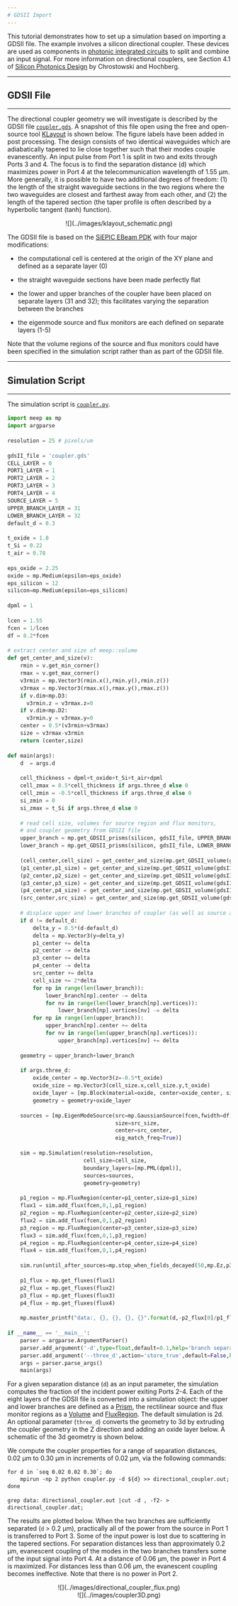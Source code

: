 ```yaml
---
# GDSII Import
---
```


This tutorial demonstrates how to set up a simulation based on importing a GDSII file. The example involves a silicon directional coupler. These devices are used as components in [photonic integrated circuits](https://en.wikipedia.org/wiki/Photonic_integrated_circuit) to split and combine an input signal. For more information on directional couplers, see Section 4.1 of [Silicon Photonics Design](https://www.amazon.com/Silicon-Photonics-Design-Devices-Systems/dp/1107085454) by Chrostowski and Hochberg.

---
## GDSII File
---

The directional coupler geometry we will investigate is described by the GDSII file [`coupler.gds`](https://github.com/stevengj/meep/blob/master/python/examples/examples/coupler.gds). A snapshot of this file open using the free and open-source tool [KLayout](https://www.klayout.de/) is shown below. The figure labels have been added in post processing. The design consists of two
identical waveguides which are adiabatically tapered to lie close together such that their modes couple evanescently. An input pulse from Port 1 is split in two and exits through Ports 3 and 4. The focus is to find the separation distance (d) which maximizes power in Port 4 at the telecommunication wavelength of 1.55 μm. More generally, it is possible to have two additional degrees of freedom: (1) the length of the straight waveguide sections in the two regions where the two waveguides are closest and farthest away from each other, and (2) the length of the tapered section (the taper profile is often described by a hyperbolic tangent (tanh) function).

<center>
![](../images/klayout_schematic.png)
</center>

The GDSII file is based on the [SiEPIC EBeam PDK](https://github.com/lukasc-ubc/SiEPIC_EBeam_PDK) with four major modifications:

+ the computational cell is centered at the origin of the XY plane and defined as a separate layer (0)

+ the straight waveguide sections have been made perfectly flat

+ the lower and upper branches of the coupler have been placed on separate layers (31 and 32); this facilitates varying the separation between the branches

+ the eigenmode source and flux monitors are each defined on separate layers (1-5)

Note that the volume regions of the source and flux monitors could have been specified in the simulation script rather than as part of the GDSII file.

---
## Simulation Script
---

The simulation script is [`coupler.py`](https://github.com/stevengj/meep/blob/master/python/examples/coupler.py).

```python
import meep as mp
import argparse

resolution = 25 # pixels/um

gdsII_file = 'coupler.gds'
CELL_LAYER = 0
PORT1_LAYER = 1
PORT2_LAYER = 2
PORT3_LAYER = 3
PORT4_LAYER = 4
SOURCE_LAYER = 5
UPPER_BRANCH_LAYER = 31
LOWER_BRANCH_LAYER = 32
default_d = 0.3

t_oxide = 1.0
t_Si = 0.22
t_air = 0.78

eps_oxide = 2.25
oxide = mp.Medium(epsilon=eps_oxide)
eps_silicon = 12
silicon=mp.Medium(epsilon=eps_silicon)

dpml = 1

lcen = 1.55
fcen = 1/lcen
df = 0.2*fcen

# extract center and size of meep::volume
def get_center_and_size(v):
    rmin = v.get_min_corner()
    rmax = v.get_max_corner()
    v3rmin = mp.Vector3(rmin.x(),rmin.y(),rmin.z())
    v3rmax = mp.Vector3(rmax.x(),rmax.y(),rmax.z())
    if v.dim<mp.D3:
      v3rmin.z = v3rmax.z=0
    if v.dim<mp.D2:
      v3rmin.y = v3rmax.y=0
    center = 0.5*(v3rmin+v3rmax)
    size = v3rmax-v3rmin
    return (center,size)

def main(args):
    d  = args.d

    cell_thickness = dpml+t_oxide+t_Si+t_air+dpml
    cell_zmax = 0.5*cell_thickness if args.three_d else 0
    cell_zmin = -0.5*cell_thickness if args.three_d else 0
    si_zmin = 0
    si_zmax = t_Si if args.three_d else 0

    # read cell size, volumes for source region and flux monitors,
    # and coupler geometry from GDSII file
    upper_branch = mp.get_GDSII_prisms(silicon, gdsII_file, UPPER_BRANCH_LAYER, si_zmin, si_zmax)
    lower_branch = mp.get_GDSII_prisms(silicon, gdsII_file, LOWER_BRANCH_LAYER, si_zmin, si_zmax)

    (cell_center,cell_size) = get_center_and_size(mp.get_GDSII_volume(gdsII_file,CELL_LAYER, cell_zmin, cell_zmax))
    (p1_center,p1_size) = get_center_and_size(mp.get_GDSII_volume(gdsII_file,PORT1_LAYER, si_zmin, si_zmax))
    (p2_center,p2_size) = get_center_and_size(mp.get_GDSII_volume(gdsII_file,PORT2_LAYER, si_zmin, si_zmax))
    (p3_center,p3_size) = get_center_and_size(mp.get_GDSII_volume(gdsII_file,PORT3_LAYER, si_zmin, si_zmax))
    (p4_center,p4_size) = get_center_and_size(mp.get_GDSII_volume(gdsII_file,PORT4_LAYER, si_zmin, si_zmax))
    (src_center,src_size) = get_center_and_size(mp.get_GDSII_volume(gdsII_file,SOURCE_LAYER, si_zmin, si_zmax))

    # displace upper and lower branches of coupler (as well as source and flux regions)
    if d != default_d:
        delta_y = 0.5*(d-default_d)
        delta = mp.Vector3(y=delta_y)
        p1_center += delta
        p2_center -= delta
        p3_center += delta
        p4_center -= delta
        src_center += delta
        cell_size += 2*delta
        for np in range(len(lower_branch)):
            lower_branch[np].center -= delta
            for nv in range(len(lower_branch[np].vertices)):
                lower_branch[np].vertices[nv] -= delta
        for np in range(len(upper_branch)):
            upper_branch[np].center += delta
            for nv in range(len(upper_branch[np].vertices)):
                upper_branch[np].vertices[nv] += delta

    geometry = upper_branch+lower_branch

    if args.three_d:
        oxide_center = mp.Vector3(z=-0.5*t_oxide)
        oxide_size = mp.Vector3(cell_size.x,cell_size.y,t_oxide)
        oxide_layer = [mp.Block(material=oxide, center=oxide_center, size=oxide_size)]
        geometry = geometry+oxide_layer

    sources = [mp.EigenModeSource(src=mp.GaussianSource(fcen,fwidth=df),
                                  size=src_size,
                                  center=src_center,
                                  eig_match_freq=True)]

    sim = mp.Simulation(resolution=resolution,
                        cell_size=cell_size,
                        boundary_layers=[mp.PML(dpml)],
                        sources=sources,
                        geometry=geometry)

    p1_region = mp.FluxRegion(center=p1_center,size=p1_size)
    flux1 = sim.add_flux(fcen,0,1,p1_region)
    p2_region = mp.FluxRegion(center=p2_center,size=p2_size)
    flux2 = sim.add_flux(fcen,0,1,p2_region)
    p3_region = mp.FluxRegion(center=p3_center,size=p3_size)
    flux3 = sim.add_flux(fcen,0,1,p3_region)
    p4_region = mp.FluxRegion(center=p4_center,size=p4_size)
    flux4 = sim.add_flux(fcen,0,1,p4_region)

    sim.run(until_after_sources=mp.stop_when_fields_decayed(50,mp.Ez,p3_center,1e-8))

    p1_flux = mp.get_fluxes(flux1)
    p2_flux = mp.get_fluxes(flux2)
    p3_flux = mp.get_fluxes(flux3)
    p4_flux = mp.get_fluxes(flux4)

    mp.master_printf("data:, {}, {}, {}, {}".format(d,-p2_flux[0]/p1_flux[0],p3_flux[0]/p1_flux[0],p4_flux[0]/p1_flux[0]))
            
if __name__ == '__main__':
    parser = argparse.ArgumentParser()
    parser.add_argument('-d',type=float,default=0.1,help='branch separation (default: 0.1 um)')
    parser.add_argument('--three_d',action='store_true',default=False,help='3d calculation? (default: false)')
    args = parser.parse_args()
    main(args)
```

For a given separation distance (`d`) as an input parameter, the simulation computes the fraction of the incident power exiting Ports 2-4. Each of the eight layers of the GDSII file is converted into a simulation object: the upper and lower branches are defined as a [Prism](https://meep.readthedocs.io/en/latest/Python_User_Interface/#prism), the rectilinear source and flux monitor regions as a [Volume](https://meep.readthedocs.io/en/latest/Python_User_Interface/#volume) and [FluxRegion](https://meep.readthedocs.io/en/latest/Python_User_Interface/#fluxregion). The default simulation is 2d. An optional parameter (`three_d`) converts the geometry to 3d by extruding the coupler geometry in the Z direction and adding an oxide layer below. A schematic of the 3d geometry is shown below.

We compute the coupler properties for a range of separation distances, 0.02 μm to 0.30 μm in increments of 0.02 μm, via the following commands:

```
for d in `seq 0.02 0.02 0.30`; do
    mpirun -np 2 python coupler.py -d ${d} >> directional_coupler.out;
done

grep data: directional_coupler.out |cut -d , -f2- > directional_coupler.dat;
```

The results are plotted below. When the two branches are sufficiently separated (`d` > 0.2 μm), practically all of the power from the source in Port 1 is transferred to Port 3. Some of the input power is lost due to scattering in the tapered sections. For separation distances less than approximately 0.2 μm, evanescent coupling of the modes in the two branches transfers some of the input signal into Port 4. At a distance of 0.06 μm, the power in Port 4 is maximized. For distances less than 0.06 μm, the evanescent coupling becomes ineffective. Note that there is no power in Port 2.

<center>
![](../images/directional_coupler_flux.png)
</center>

<center>
![](../images/coupler3D.png)
</center>